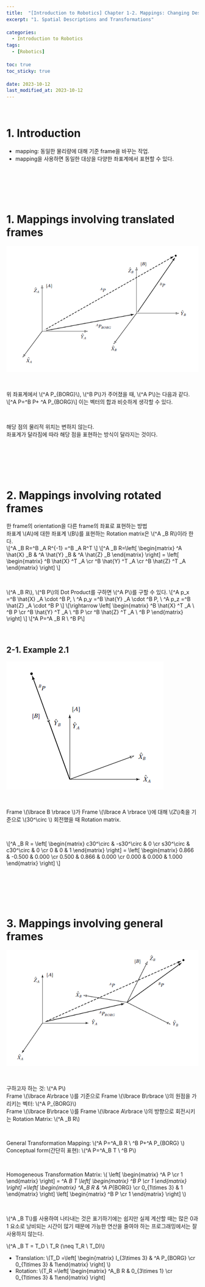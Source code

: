 ```yaml
---
title:  "[Introduction to Robotics] Chapter 1-2. Mappings: Changing Descriptions from Frame to Frame"
excerpt: "1. Spatial Descriptions and Transformations"

categories:
  - Introduction to Robotics
tags:
  - [Robotics]

toc: true
toc_sticky: true
 
date: 2023-10-12
last_modified_at: 2023-10-12
---
```


&nbsp;

# 1. Introduction
- mapping: 동일한 물리량에 대해 기준 frame을 바꾸는 작업.
- mapping을 사용하면 동일한 대상을 다양한 좌표계에서 표현할 수 있다.

&nbsp;

&nbsp;

&nbsp;

# 1. Mappings involving translated frames
![image](/assets/images/IR_Figure2.4.png)

&nbsp;

위 좌표계에서 \\(^A P_{BORG}\\), \\(^B P\\)가 주어졌을 때, \\(^A P\\)는 다음과 같다.\
\\[^A P=^B P+ ^A P_{BORG}\\]
이는 벡터의 합과 비슷하게 생각할 수 있다.

&nbsp;

해당 점의 물리적 위치는 변하지 않는다.\
좌표계가 달라짐에 따라 해당 점을 표현하는 방식이 달라지는 것이다.

&nbsp;

&nbsp;

&nbsp;

# 2. Mappings involving rotated frames
한 frame의 orientation을 다른 frame의 좌표로 표현하는 방법\
좌표계 \\(A\\)에 대한 좌표계 \\(B\\)를 표현하는 Rotation matrix은 \\(^A _B R\\)이라 한다.\
\\[^A _B R=^B _A R^{-1} =^B _A R^T \\]
\\[^A _B R=\left[ \begin{matrix} ^A \hat{X} _B & ^A \hat{Y} _B & ^A \hat{Z} _B \end{matrix} \right] = \left[ \begin{matrix} ^B \hat{X} ^T _A \cr ^B \hat{Y} ^T _A \cr ^B \hat{Z} ^T _A \end{matrix} \right] \\]

&nbsp;

\\(^A _B R\\), \\(^B P\\)의 Dot Product를 구하면 \\(^A P\\)를 구할 수 있다.
\\[^A p_x =^B \hat{X} _A \cdot ^B P, \ ^A p_y =^B \hat{Y} _A \cdot ^B P, \ ^A p_z =^B \hat{Z} _A \cdot ^B P \\]
\\[\rightarrow \left[ \begin{matrix} ^B \hat{X} ^T _A \ ^B P \cr ^B \hat{Y} ^T _A \ ^B P \cr ^B \hat{Z} ^T _A \ ^B P \end{matrix} \right] \\]
\\[^A P=^A _B R \ ^B P\\]

&nbsp;

## 2-1. Example 2.1
![image](/assets/images/IR_Figure2.6.png)

&nbsp;

Frame \\(\lbrace B \rbrace \\)가 Frame \\(\lbrace A \rbrace \\)에 대해 \\(Z\\)축을 기준으로 \\(30^\circ \\) 회전했을 때 Rotation matrix.

&nbsp;

\\[^A _B R = \left[ \begin{matrix} c30^\circ & -s30^\circ & 0 \cr s30^\circ & c30^\circ & 0 \cr 0 & 0 & 1 \end{matrix} \right] = \left[ \begin{matrix} 0.866 & -0.500 & 0.000 \cr 0.500 & 0.866 & 0.000 \cr 0.000 & 0.000 & 1.000 \end{matrix} \right] \\]

&nbsp;

&nbsp;

&nbsp;

# 3. Mappings involving general frames
![image](/assets/images/IR_Figure2.7.png)

&nbsp;

구하고자 하는 것: \\(^A P\\)\
Frame \\(\lbrace A\rbrace \\)를 기준으로 Frame \\(\lbrace B\rbrace \\)의 원점을 가리키는 벡터: \\(^A P_{BORG}\\)\
Frame \\(\lbrace B\rbrace \\)를 Frame \\(\lbrace A\rbrace \\)의 방향으로 회전시키는 Rotation Matrix: \\(^A _B R\\)

&nbsp;

General Transformation Mapping: \\(^A P=^A_B R \ ^B P+^A P_{BORG} \\)\
Conceptual form(간단히 표현): \\(^A P=^A_B T \ ^B P\\)

&nbsp;

Homogeneous Transformation Matrix: \\( \left[ \begin{matrix} ^A P \cr 1 \end{matrix} \right] = ^A _B T \left[ \begin{matrix} ^B P \cr 1 \end{matrix} \right] =\left[ \begin{matrix} ^A_B R & ^A P_{BORG} \cr 0_{1\times 3} & 1 \end{matrix} \right] \left[ \begin{matrix} ^B P \cr 1 \end{matrix} \right] \\)

&nbsp;

\\(^A _B T\\)를 사용하여 나타내는 것은 표기하기에는 쉽지만 실제 계산할 때는 많은 0과 1 요소로 낭비되는 시간이 많기 때문에 가능한 연산을 줄여야 하는 프로그래밍에서는 잘 사용하지 않는다.
&nbsp;

\\(^A _B T = T_D \ T_R (\neq T_R \ T_D)\\)
- Translation: \\(T_D =\left[ \begin{matrix} I_{3\times 3} & ^A P_{BORG} \cr 0_{1\times 3} & 1\end{matrix} \right] \\)
- Rotation: \\(T_R =\left[ \begin{matrix} ^A_B R & 0_{3\times 1} \cr 0_{1\times 3} & 1\end{matrix} \right]
